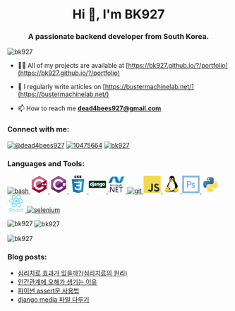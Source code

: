 <h1 align="center">Hi 👋, I'm BK927</h1>
<h3 align="center">A passionate backend developer from South Korea.</h3>

<p align="left"> <img src="https://komarev.com/ghpvc/?username=bk927&label=Profile%20views&color=0e75b6&style=flat" alt="bk927" /> </p>

- 👨‍💻 All of my projects are available at [https://bk927.github.io/?/portfolio](https://bk927.github.io/?/portfolio)

- 📝 I regularly write articles on [https://bustermachinelab.net/](https://bustermachinelab.net/)

- 📫 How to reach me **dead4bees927@gmail.com**

<h3 align="left">Connect with me:</h3>
<p align="left">
<a href="https://twitter.com/@dead4bees927" target="blank"><img align="center" src="https://raw.githubusercontent.com/rahuldkjain/github-profile-readme-generator/neutral-icons/src/images/icons/Social/twitter.svg" alt="@dead4bees927" height="30" width="40" /></a>
<a href="https://stackoverflow.com/users/10475664" target="blank"><img align="center" src="https://raw.githubusercontent.com/rahuldkjain/github-profile-readme-generator/neutral-icons/src/images/icons/Social/stack-overflow.svg" alt="10475664" height="30" width="40" /></a>
<a href="https://www.leetcode.com/bk927" target="blank"><img align="center" src="https://raw.githubusercontent.com/rahuldkjain/github-profile-readme-generator/neutral-icons/src/images/icons/Social/leet-code.svg" alt="bk927" height="30" width="40" /></a>
</p>

<h3 align="left">Languages and Tools:</h3>
<p align="left"> <a href="https://www.gnu.org/software/bash/" target="_blank"> <img src="https://www.vectorlogo.zone/logos/gnu_bash/gnu_bash-icon.svg" alt="bash" width="40" height="40"/> </a> <a href="https://www.w3schools.com/cpp/" target="_blank"> <img src="https://raw.githubusercontent.com/devicons/devicon/master/icons/cplusplus/cplusplus-original.svg" alt="cplusplus" width="40" height="40"/> </a> <a href="https://www.w3schools.com/cs/" target="_blank"> <img src="https://raw.githubusercontent.com/devicons/devicon/master/icons/csharp/csharp-original.svg" alt="csharp" width="40" height="40"/> </a> <a href="https://www.w3schools.com/css/" target="_blank"> <img src="https://raw.githubusercontent.com/devicons/devicon/master/icons/css3/css3-original-wordmark.svg" alt="css3" width="40" height="40"/> </a> <a href="https://www.djangoproject.com/" target="_blank"> <img src="https://raw.githubusercontent.com/devicons/devicon/master/icons/django/django-original.svg" alt="django" width="40" height="40"/> </a> <a href="https://dotnet.microsoft.com/" target="_blank"> <img src="https://raw.githubusercontent.com/devicons/devicon/master/icons/dot-net/dot-net-original-wordmark.svg" alt="dotnet" width="40" height="40"/> </a> <a href="https://git-scm.com/" target="_blank"> <img src="https://www.vectorlogo.zone/logos/git-scm/git-scm-icon.svg" alt="git" width="40" height="40"/> </a> <a href="https://developer.mozilla.org/en-US/docs/Web/JavaScript" target="_blank"> <img src="https://raw.githubusercontent.com/devicons/devicon/master/icons/javascript/javascript-original.svg" alt="javascript" width="40" height="40"/> </a> <a href="https://www.linux.org/" target="_blank"> <img src="https://raw.githubusercontent.com/devicons/devicon/master/icons/linux/linux-original.svg" alt="linux" width="40" height="40"/> </a> <a href="https://www.photoshop.com/en" target="_blank"> <img src="https://raw.githubusercontent.com/devicons/devicon/master/icons/photoshop/photoshop-line.svg" alt="photoshop" width="40" height="40"/> </a> <a href="https://www.python.org" target="_blank"> <img src="https://raw.githubusercontent.com/devicons/devicon/master/icons/python/python-original.svg" alt="python" width="40" height="40"/> </a> <a href="https://reactjs.org/" target="_blank"> <img src="https://raw.githubusercontent.com/devicons/devicon/master/icons/react/react-original-wordmark.svg" alt="react" width="40" height="40"/> </a> <a href="https://www.selenium.dev" target="_blank"> <img src="https://raw.githubusercontent.com/detain/svg-logos/780f25886640cef088af994181646db2f6b1a3f8/svg/selenium-logo.svg" alt="selenium" width="40" height="40"/> </a> </p>

<p><img align="left" src="https://github-readme-stats.vercel.app/api/top-langs?username=bk927&show_icons=true&locale=en&layout=compact" alt="bk927" /></p>

<p>&nbsp;<img align="center" src="https://github-readme-stats.vercel.app/api?username=bk927&show_icons=true&locale=en" alt="bk927" /></p>

<p><img align="center" src="https://github-readme-streak-stats.herokuapp.com/?user=bk927&" alt="bk927" /></p>

<h3 align="left">Blog posts:</h3>

<!-- BLOG-POST-LIST:START -->
- [심리치료 효과가 있을까?(심리치료의 원리)](https://bustermachinelab.net/uncategorized/%ec%8b%ac%eb%a6%ac%ec%b9%98%eb%a3%8c-%ed%9a%a8%ea%b3%bc/?utm_source=rss&utm_medium=rss&utm_campaign=%25ec%258b%25ac%25eb%25a6%25ac%25ec%25b9%2598%25eb%25a3%258c-%25ed%259a%25a8%25ea%25b3%25bc)
- [인간관계에 오해가 생기는 이유](https://bustermachinelab.net/uncategorized/%ec%9d%b8%ea%b0%84%ea%b4%80%ea%b3%84%ec%97%90-%ec%98%a4%ed%95%b4%ea%b0%80-%ec%83%9d%ea%b8%b0%eb%8a%94-%ec%9d%b4%ec%9c%a0/?utm_source=rss&utm_medium=rss&utm_campaign=%25ec%259d%25b8%25ea%25b0%2584%25ea%25b4%2580%25ea%25b3%2584%25ec%2597%2590-%25ec%2598%25a4%25ed%2595%25b4%25ea%25b0%2580-%25ec%2583%259d%25ea%25b8%25b0%25eb%258a%2594-%25ec%259d%25b4%25ec%259c%25a0)
- [파이썬 assert문 사용법](https://bustermachinelab.net/uncategorized/%ed%8c%8c%ec%9d%b4%ec%8d%ac-assert%eb%ac%b8-%ec%82%ac%ec%9a%a9%eb%b2%95/?utm_source=rss&utm_medium=rss&utm_campaign=%25ed%258c%258c%25ec%259d%25b4%25ec%258d%25ac-assert%25eb%25ac%25b8-%25ec%2582%25ac%25ec%259a%25a9%25eb%25b2%2595)
- [django media 파일 다루기](https://bustermachinelab.net/uncategorized/django-media-%ed%8c%8c%ec%9d%bc-%eb%8b%a4%eb%a3%a8%ea%b8%b0/?utm_source=rss&utm_medium=rss&utm_campaign=django-media-%25ed%258c%258c%25ec%259d%25bc-%25eb%258b%25a4%25eb%25a3%25a8%25ea%25b8%25b0)
<!-- BLOG-POST-LIST:END -->
